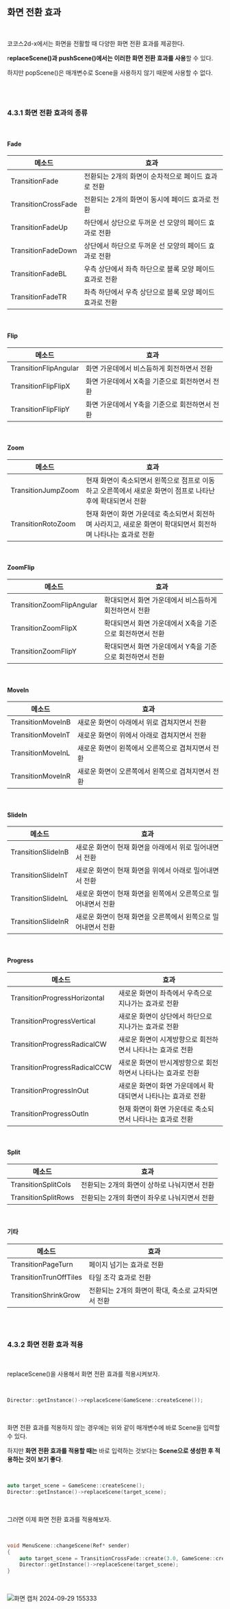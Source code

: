 ## 화면 전환 효과

</br>

코코스2d-x에서는 화면을 전활할 때 다양한 화면 전환 효과를 제공한다.

r**eplaceScene()과 pushScene()에서는 이러한 화면 전환 효과를 사용**할 수 있다.

하지만 popScene()은 매개변수로 Scene을 사용하지 않기 때문에 사용할 수 없다.

</br>
</br>

### 4.3.1 화면 전환 효과의 종류

</br>

#### Fade

|메소드|효과|
|-----|----|
|TransitionFade|전환되는 2개의 화면이 순차적으로 페이드 효과로 전환|
|TransitionCrossFade|전환되는 2개의 화면이 동시에 페이드 효과로 전환|
|TransitionFadeUp|하단에서 상단으로 두꺼운 선 모양의 페이드 효과로 전환|
|TransitionFadeDown|상단에서 하단으로 두꺼운 선 모양의 페이드 효과로 전환|
|TransitionFadeBL|우측 상단에서 좌측 하단으로 블록 모양 페이드 효과로 전환|
|TransitionFadeTR|좌측 하단에서 우측 상단으로 블록 모양 페이드 효과로 전환|

</br>

#### Flip

|메소드|효과|
|-----|----|
|TransitionFlipAngular|화면 가운데에서 비스듬하게 회전하면서 전환|
|TransitionFlipFlipX|화면 가운데에서 X축을 기준으로 회전하면서 전환|
|TransitionFlipFlipY|화면 가운데에서 Y축을 기준으로 회전하면서 전환|

</br>

#### Zoom

|메소드|효과|
|-----|----|
|TransitionJumpZoom|현재 화면이 축소되면서 왼쪽으로 점프로 이동하고 오른쪽에서 새로운 화면이 점프로 나타난 후에 확대되면서 전환|
|TransitionRotoZoom|현재 화면이 화면 가운데로 축소되면서 회전하며 사라지고, 새로운 화면이 확대되면서 회전하며 나타나는 효과로 전환|

</br>

#### ZoomFlip
|메소드|효과|
|-----|----|
|TransitionZoomFlipAngular|확대되면서 화면 가운데에서 비스듬하게 회전하면서 전환|
|TransitionZoomFlipX|확대되면서 화면 가운데에서 X축을 기준으로 회전하면서 전환|
|TransitionZoomFlipY|확대되면서 화면 가운데에서 Y축을 기준으로 회전하면서 전환|

<br>

#### MoveIn
|메소드|효과|
|-----|----|
|TransitionMoveInB|새로운 화면이 아래에서 위로 겹쳐지면서 전환|
|TransitionMoveInT|새로운 화면이 위에서 아래로 겹쳐지면서 전환|
|TransitionMoveInL|새로운 화면이 왼쪽에서 오른쪽으로 겹쳐지면서 전환|
|TransitionMoveInR|새로운 화면이 오른쪽에서 왼쪽으로 겹쳐지면서 전환|

</br>

#### SlideIn
|메소드|효과|
|-----|----|
|TransitionSlideInB|새로운 화면이 현재 화면을 아래에서 위로 밀어내면서 전환|
|TransitionSlideInT|새로운 화면이 현재 화면을 위에서 아래로 밀어내면서 전환|
|TransitionSlideInL|새로운 화면이 현재 화면을 왼쪽에서 오른쪽으로 밀어내면서 전환|
|TransitionSlideInR|새로운 화면이 현재 화면을 오른쪽에서 왼쪽으로 밀어내면서 전환|

</br>

#### Progress
|메소드|효과|
|-----|----|
|TransitionProgressHorizontal|새로운 화면이 좌측에서 우측으로 지나가는 효과로 전환|
|TransitionProgressVertical|새로운 화면이 상단에서 하단으로 지나가는 효과로 전환|
|TransitionProgressRadicalCW|새로운 화면이 시계방향으로 회전하면서 나타나는 효과로 전환|
|TransitionProgressRadicalCCW|새로운 화면이 반시계방향으로 회전하면서 나타나는 효과로 전환|
|TransitionProgressInOut|새로운 화면이 화면 가운데에서 확대되면서 나타나는 효과로 전환|
|TransitionProgressOutIn|현재 화면이 화면 가운데로 축소되면서 나타나는 효과로 전환|

</br>

#### Split
|메소드|효과|
|-----|----|
|TransitionSplitCols|전환되는 2개의 화면이 상하로 나눠지면서 전환|
|TransitionSplitRows|전환되는 2개의 화면이 좌우로 나눠지면서 전환|

</br>

#### 기타
|메소드|효과|
|-----|----|
|TransitionPageTurn|페이지 넘기는 효과로 전환|
|TransitionTrunOffTiles|타일 조각 효과로 전환|
|TransitionShrinkGrow|전환되는 2개의 화면이 확대, 축소로 교차되면서 전환|

</br>
</br>

### 4.3.2 화면 전환 효과 적용

</br>

replaceScene()을 사용해서 화면 전환 효과를 적용시켜보자.

</br>

```C++
Director::getInstance()->replaceScene(GameScene::createScene());
```
</br>

화면 전환 효과를 적용하지 않는 경우에는 위와 같이 매개변수에 바로 Scene을 입력할 수 있다.

하지만 **화면 전환 효과를 적용할 때는** 바로 입력하는 것보다는 **Scene으로 생성한 후 적용하는 것이 보기 좋다**.

</br>

```C++
auto target_scene = GameScene::createScene();
Director::getInstance()->replaceScene(target_scene);
```
</br>

그러면 이제 화면 전환 효과를 적용해보자.

</br>

```C++
void MenuScene::changeScene(Ref* sender)
{
    auto target_scene = TransitionCrossFade::create(3.0, GameScene::createScene());
    Director::getInstance()->replaceScene(target_scene);
}
```
</br>

![화면 캡처 2024-09-29 155333](https://github.com/user-attachments/assets/62c49fa7-0d00-4b44-b077-1e718ddb4221)
